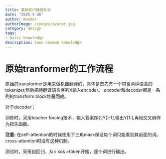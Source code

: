```yaml
---
title: 基础知识缝缝补补
date: "2025-9-30"
author: Wander
authorImage: /images/avatar.jpg
category: design
tags:
- basic knowledge
description: some common knowledge
---
```

# 原始tranformer的工作流程
原始的transformer是用来做机器翻译的，具体是首先有一个包含两种语言的tokenizer,然后把待翻译语言序列X输入encoder。
encoder和decoder都是一系列的transform block堆叠而成。

对于decoder；

训练时，采用teacher forcing技术，输入答案序列Y[:-1],输出Y[1:],再用交叉熵作为损失函数。

**注意:** 在self-attention的时候使用下三角mask保证每个词只能看到其前面的词。cross-attention时没有这种机制。

测试时，采用自回归，从< sos >token开始，逐个词进行输出。